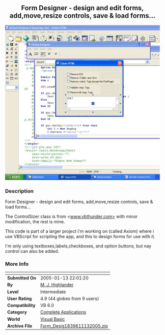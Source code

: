 ﻿<div align="center">

## Form Designer \- design and edit forms, add,move,resize controls, save & load forms\.\.\.

<img src="PIC20051132350519821.jpg">
</div>

### Description



Form Designer - design and edit forms, add,move,resize controls, save & load forms...

The ControlSizer class is from <www.vbthunder.com> with minor modification, the rest is mine.

This code is part of a larger project i'm working on (called Axiom) where i use VBScript for scripting the app, and this to design forms for use with it.

I'm only using textboxes,labels,checkboxes, and option buttons, but nay control can also be added.
 
### More Info
 


<span>             |<span>
---                |---
**Submitted On**   |2005-01-13 22:01:20
**By**             |[M\. J\. Highlander](https://github.com/Planet-Source-Code/PSCIndex/blob/master/ByAuthor/m-j-highlander.md)
**Level**          |Intermediate
**User Rating**    |4.9 (44 globes from 9 users)
**Compatibility**  |VB 6\.0
**Category**       |[Complete Applications](https://github.com/Planet-Source-Code/PSCIndex/blob/master/ByCategory/complete-applications__1-27.md)
**World**          |[Visual Basic](https://github.com/Planet-Source-Code/PSCIndex/blob/master/ByWorld/visual-basic.md)
**Archive File**   |[Form\_Desig1839611132005\.zip](https://github.com/Planet-Source-Code/m-j-highlander-form-designer-design-and-edit-forms-add-move-resize-controls-save-load-form__1-58268/archive/master.zip)








